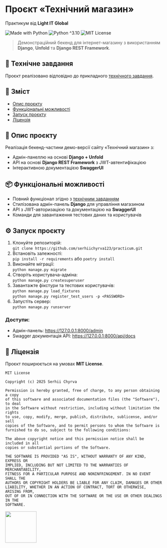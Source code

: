 # Проєкт **«Технічний магазин»**  
Практикум від **Light IT Global**

![Made with Python](https://img.shields.io/badge/Made%20with-Python-%23FFD242?logo=python&logoColor=white)
![Python ^3.10](https://img.shields.io/pypi/pyversions/django)
![MIT License](https://img.shields.io/badge/License-MIT-green.svg)

> Демонстраційний бекенд для інтернет-магазину з використанням **Django**, **Unfold** та **Django REST Framework**.

## 📄 Технічне завдання

Проєкт реалізовано відповідно до прикладного [технічного завдання](https://github.com/serhiichyrva123/practicum/blob/main/terms-of-reference.md).

## 📑 Зміст

- [Опис проєкту](#опис-проєкту)
- [Функціональні можливості](#функціональні-можливості)
- [Запуск проєкту](#запуск-проєкту)
- [Ліцензія](#ліцензія)

## 📌 Опис проєкту

Реалізація бекенд-частини демо-версії сайту «Технічний магазин» з:

- Адмін-панеллю на основі **Django + Unfold**
- API на основі **Django REST Framework** з JWT-автентифікацією
- Інтерактивною документацією **SwaggerUI**

## 📦 Функціональні можливості

- Повний функціонал згідно з [технічним завданням](https://github.com/serhiichyrva123/practicum/blob/main/terms-of-reference.md)
- Стилізована адмін-панель **Django** для управління магазином
- API з JWT-авторизацією та документацією на **SwaggerUI**
- Команди для завантаження тестових даних та користувачів

## ⚙️ Запуск проєкту

1. Клонуйте репозиторій: <br>```git clone https://github.com/serhiichyrva123/practicum.git```
2. Встановіть залежності: <br>```pip install -r requirements``` або ```poetry install```
3. Виконайте міграції: <br>```python manage.py migrate```
4. Створіть користувача-адміна: <br>```python manage.py createsuperuser```
5. Завантажте фікстури та тестових користувачів: <br>```python manage.py load_fixtures```
<br>```python manage.py register_test_users -p <PASSWORD>```
6. Запустіть сервер: <br>```python manage.py runserver```

### Доступи:
* Адмін-панель: https://127.0.0.1:8000/admin
* Swagger документація API: https://127.0.0.1:8000/api/docs

## 📄 Ліцензія

Проєкт поширюється на умовах **MIT License**.

```text
MIT License

Copyright (c) 2025 Serhii Chyrva

Permission is hereby granted, free of charge, to any person obtaining a copy
of this software and associated documentation files (the "Software"), to deal
in the Software without restriction, including without limitation the rights
to use, copy, modify, merge, publish, distribute, sublicense, and/or sell
copies of the Software, and to permit persons to whom the Software is
furnished to do so, subject to the following conditions:

The above copyright notice and this permission notice shall be included in all
copies or substantial portions of the Software.

THE SOFTWARE IS PROVIDED "AS IS", WITHOUT WARRANTY OF ANY KIND, EXPRESS OR
IMPLIED, INCLUDING BUT NOT LIMITED TO THE WARRANTIES OF MERCHANTABILITY,
FITNESS FOR A PARTICULAR PURPOSE AND NONINFRINGEMENT. IN NO EVENT SHALL THE
AUTHORS OR COPYRIGHT HOLDERS BE LIABLE FOR ANY CLAIM, DAMAGES OR OTHER
LIABILITY, WHETHER IN AN ACTION OF CONTRACT, TORT OR OTHERWISE, ARISING FROM,
OUT OF OR IN CONNECTION WITH THE SOFTWARE OR THE USE OR OTHER DEALINGS IN THE
SOFTWARE.
```

[<img src="https://user-images.githubusercontent.com/89206401/168461242-884f25ce-eb67-406a-9d98-cf8d0f28cb43.png" width=100>](https://github.com/serhiichyrva123/practicum/blob/main/LICENSE)
